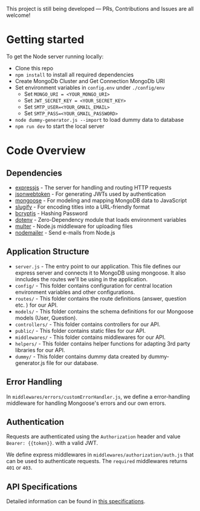 This project is still being developed — PRs, Contributions and Issues are all welcome!

# Getting started

To get the Node server running locally:

- Clone this repo
- `npm install` to install all required dependencies
- Create MongoDb Cluster and Get Connection MongoDb URI
- Set environment variables in `config.env` under `./config/env`
  * Set `MONGO_URI = <YOUR_MONGO_URI>`
  * Set `JWT_SECRET_KEY = <YOUR_SECRET_KEY>`
  * Set `SMTP_USER=<YOUR_GMAIL_EMAIL>`
  * Set `SMTP_PASS=<YOUR_GMAIL_PASSWORD>`
- `node dummy-generator.js --import` to load dummy data to database
- `npm run dev` to start the local server

# Code Overview

## Dependencies

- [expressjs](https://github.com/expressjs/express) - The server for handling and routing HTTP requests
- [jsonwebtoken](https://github.com/auth0/node-jsonwebtoken) - For generating JWTs used by authentication
- [mongoose](https://github.com/Automattic/mongoose) - For modeling and mapping MongoDB data to JavaScript 
- [slugify](https://github.com/simov/slugify) - For encoding titles into a URL-friendly format
- [bcryptjs](https://github.com/dodo/node-slug) - Hashing Password
- [dotenv](https://github.com/motdotla/dotenv) - Zero-Dependency module that loads environment variables
- [multer](https://github.com/expressjs/multer) - Node.js middleware for uploading files
- [nodemailer](https://github.com/nodemailer/nodemailer) - Send e-mails from Node.js


## Application Structure

- `server.js` - The entry point to our application. This file defines our express server and connects it to MongoDB using mongoose. It also inncludes the routes we'll be using in the application.
- `config/` - This folder contains configuration for central location environment variables and other configurations.
- `routes/` - This folder contains the route definitions (answer, question etc. ) for our API.
- `models/` - This folder contains the schema definitions for our Mongoose models (User, Question).
- `controllers/` - This folder contains controllers for our API.
- `public/` - This folder contains static files for our API.
- `middlewares/` - This folder contains middlewares for our API.
- `helpers/` - This folder contains helper functions for adapting 3rd party libraries for our API.
- `dummy/` - This folder contains dummy data created by dummy-generator.js file for our database.

## Error Handling

In `middlewares/errors/customErrorHandler.js`, we define a error-handling middleware for handling Mongoose's errors and our own errors.

## Authentication

Requests are authenticated using the `Authorization` header and value `Bearer: {{token}}`. with a valid JWT. 

We define express middlewares in `middlewares/authorization/auth.js` that can be used to authenticate requests. The `required` middlewares returns `401` or `403`.

## API Specifications

Detailed information can be found in [this specifications](./question-answer-specifications.md). 

